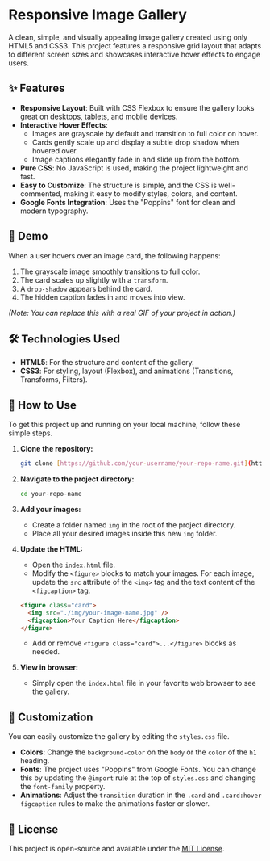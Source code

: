 # Responsive Image Gallery

A clean, simple, and visually appealing image gallery created using only HTML5 and CSS3. This project features a responsive grid layout that adapts to different screen sizes and showcases interactive hover effects to engage users.

## ✨ Features

-   **Responsive Layout**: Built with CSS Flexbox to ensure the gallery looks great on desktops, tablets, and mobile devices.
-   **Interactive Hover Effects**:
    -   Images are grayscale by default and transition to full color on hover.
    -   Cards gently scale up and display a subtle drop shadow when hovered over.
    -   Image captions elegantly fade in and slide up from the bottom.
-   **Pure CSS**: No JavaScript is used, making the project lightweight and fast.
-   **Easy to Customize**: The structure is simple, and the CSS is well-commented, making it easy to modify styles, colors, and content.
-   **Google Fonts Integration**: Uses the "Poppins" font for clean and modern typography.

## 📸 Demo

When a user hovers over an image card, the following happens:
1.  The grayscale image smoothly transitions to full color.
2.  The card scales up slightly with a `transform`.
3.  A `drop-shadow` appears behind the card.
4.  The hidden caption fades in and moves into view.


*(Note: You can replace this with a real GIF of your project in action.)*

## 🛠️ Technologies Used

-   **HTML5**: For the structure and content of the gallery.
-   **CSS3**: For styling, layout (Flexbox), and animations (Transitions, Transforms, Filters).

## 🚀 How to Use

To get this project up and running on your local machine, follow these simple steps.

1.  **Clone the repository:**
    ```sh
    git clone [https://github.com/your-username/your-repo-name.git](https://github.com/your-username/your-repo-name.git)
    ```

2.  **Navigate to the project directory:**
    ```sh
    cd your-repo-name
    ```

3.  **Add your images:**
    -   Create a folder named `img` in the root of the project directory.
    -   Place all your desired images inside this new `img` folder.

4.  **Update the HTML:**
    -   Open the `index.html` file.
    -   Modify the `<figure>` blocks to match your images. For each image, update the `src` attribute of the `<img>` tag and the text content of the `<figcaption>` tag.

    ```html
    <figure class="card">
      <img src="./img/your-image-name.jpg" />
      <figcaption>Your Caption Here</figcaption>
    </figure>
    ```
    -   Add or remove `<figure class="card">...</figure>` blocks as needed.

5.  **View in browser:**
    -   Simply open the `index.html` file in your favorite web browser to see the gallery.

## 🎨 Customization

You can easily customize the gallery by editing the `styles.css` file.
-   **Colors**: Change the `background-color` on the `body` or the `color` of the `h1` heading.
-   **Fonts**: The project uses "Poppins" from Google Fonts. You can change this by updating the `@import` rule at the top of `styles.css` and changing the `font-family` property.
-   **Animations**: Adjust the `transition` duration in the `.card` and `.card:hover figcaption` rules to make the animations faster or slower.

## 📄 License

This project is open-source and available under the [MIT License](LICENSE).
